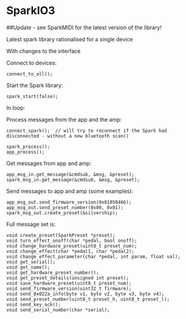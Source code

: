 # SparkIO3

##Update - see SparkMIDI for the latest version of the library!   


Latest spark library rationalised for a single device

With changes to the interface


Connect to devices:

```
connect_to_all();
```

Start the Spark library:

```
spark_start(false);
```

In loop:

Process messages from the app and the amp:

```
connect_spark();  // will try to reconnect if the Spark had disconnected - without a new bluetooth scan()

spark_process();
app_process();
```

Get messages from app and amp:

```
app_msg_in.get_message(&cmdsub, &msg, &preset);
spark_msg_in.get_message(&cmdsub, &msg, &preset);
```

Send messages to app and amp (some examples):

```
app_msg_out.send_firmware_version(0x01050466);  
app_msg_out.send_preset_number(0x00, 0x01);
spark_msg_out.create_preset(&silvership);
```

Full message set is:
```
void create_preset(SparkPreset *preset);
void turn_effect_onoff(char *pedal, bool onoff);
void change_hardware_preset(uint8_t preset_num);
void change_effect(char *pedal1, char *pedal2);
void change_effect_parameter(char *pedal, int param, float val);
void get_serial();
void get_name();
void get_hardware_preset_number();
void get_preset_details(unsigned int preset);
void save_hardware_preset(uint8_t preset_num);
void send_firmware_version(uint32_t firmware);
void send_0x022a_info(byte v1, byte v2, byte v3, byte v4);  
void send_preset_number(uint8_t preset_h, uint8_t preset_l);
void send_key_ack();
void send_serial_number(char *serial);
```



